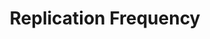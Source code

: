 ---
title: Replication Frequency
permalink: /replication/replication-scheduling/replication-frequency
redirect_from: /replication/replication-frequency
keywords: replicate, replication, replication frequency, frequency, scheduling, schedule, interval, change replication time
layout: general

key: "rep-frequency"
method: true
content-type: "replication-scheduling"
toc: true
weight: 2

summary: "Replication Frequency is a type of replication scheduling that runs replication jobs based on a time interval you specify."

intro: |
  {{ page.summary }}

  In this guide, we'll cover:

  {% for section in page.sections %}
  - [{{ section.summary }}](#{{ section.anchor }})
  {% endfor %}

example-formatting: |
  {% assign schedule-examples = site.data.taps.extraction.replication-scheduling.replication-frequency.examples | where:"name",subsection.type %}

  {% for schedule-example in schedule-examples %}
  {{ schedule-example.description | flatify }}

  Based on these settings, Stitch will kick off a replication job **{{ schedule-example.schedule-summary }}**. The schedule for this integration might look like this:

  <table class="attribute-list">
  <tr>
  <td align="right"><strong>Job #</strong></td>
  <td><strong>Start Time (EST)</strong></td>
  <td><strong>Start Time (UTC)</strong></td>
  {% if schedule-example.name == "long-running-skipped-job" %}
  <td><strong>End Time (EST)</strong></td>
  <td><strong>Duration</strong></td>
  {% endif %}
  </tr>
  {% for job in schedule-example.jobs %}
  <tr>
  <td align="right">{{ job.number }}</td>
  <td> {{ job.start-est }}</td>
  <td>{{ job.start-utc }}</td>
  {% if schedule-example.name == "long-running-skipped-job" %}
  <td>{{ job.end-est }}</td>
  <td>{{ job.duration }}</td>
  {% endif %}
  </tr>
  {% endfor %}
  </table>
  {% endfor %}

sections:
  - title: "Replication Frequency availability"
    anchor: "replication-frequency-availability"
    summary: "Replication Frequency availability"
    content: |
      Replication Frequency is available for all database and SaaS integrations.

  - title: "How Replication Frequency works"
    anchor: "how-replication-frequency-works"
    summary: "How Replication Frequency works"
    content: |
      The Replication Frequency setting, found in the {{ app.page-names.int-settings }} page, defines how often Stitch will attempt to extract data from an integration. For example: If set to **30 minutes**, Stitch will attempt to connect to and extract data from the integration every 30 minutes.

    subsections:
      - title: "Initial (historical) replication jobs"
        anchor: "initial-replication-jobs"
        content: |
          After you define and save the integration, Stitch will update the integration's **Sync Status** to **Pending**. This status indicates that Stitch is in the process of scheduling a replication job for the integration.

          **Note**: For newly created integrations, scheduling a replication job can take up to 30 minutes. You can also [manually start a job]({{ link.replication.start-stop-extraction | prepend: site.baseurl }}), but note that this will determine how [ongoing replication jobs](#ongoing-replication-jobs) are scheduled.

      - title: "Ongoing replication jobs"
        anchor: "ongoing-replication-jobs"
        content: |
          Ongoing replication jobs are scheduled based on the start time of the previous job.

          If a job runs over into the next recurrence of the selected Replication Frequency, it will be skipped. Jobs will resume at the next Replication Frequency interval. Refer to the next section [for an example](#long-running-skipped-job).

  - title: "Example schedules using Replication Frequency"
    anchor: "examples"
    summary: "Some example schedules using Replication Frequency "
    content: |
      {% for subsection in section.subsections %}
      - [{{ subsection.title }}](#{{ subsection.anchor }})
      {% endfor %}
    subsections:
      - title: "Example 1: Schedule using a 6 hour Replication Frequency"
        anchor: "6-hour-replication-frequency"
        type: "six-hour"
        content: |
          {{ page.example-formatting | flatify }}

      - title: "Example 2: Long-running and skipped jobs"
        anchor: "long-running-skipped-job"
        type: "long-running-skipped-job"
        content: |
          {{ page.example-formatting | flatify }}

          In this example, Job 3 (scheduled for `04:30:00`) was skipped because Job 2 took longer than the Replication Frequency (1 hour/60 minutes) to complete. Replication then resumed on the next recurrence of the Replication Frequency, which was at `05:30:00`.

          **Note**: Stitch doesn't currently send or display notifications when a job is skipped.

  - title: "Create an interval schedule for an integration"
    anchor: "create-schedule"
    summary: "How to create an interval schedule for an integration"
    content: |
      You can create an interval schedule using Replication Frequency in an integration's **Settings** page. 

      1. To access this page, click the integration from the {{ app.page-names.dashboard }} and then click the {{ app.buttons.update-int-settings }} tab.
      2. In the **Replication Frequency** section, uncheck the **Use integration default** checkbox.
      3. Using the slider, select the Replication Frequency interval you want the schedule to use.
      4. When finished, click the {{ app.buttons.save-int-settings }} button.
---